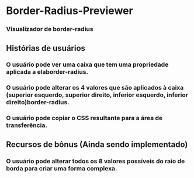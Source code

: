 # Border-Radius-Previewer
### Visualizador de border-radius
## Histórias de usuários
### O usuário pode ver uma caixa que tem uma propriedade aplicada a elaborder-radius.
### O usuário pode alterar os 4 valores que são aplicados à caixa (superior esquerdo, superior direito, inferior esquerdo, inferior direito)border-radius.
### O usuário pode copiar o CSS resultante para a área de transferência.
## Recursos de bônus (Ainda sendo implementado)
### O usuário pode alterar todos os 8 valores possíveis do raio de borda para criar uma forma complexa.
